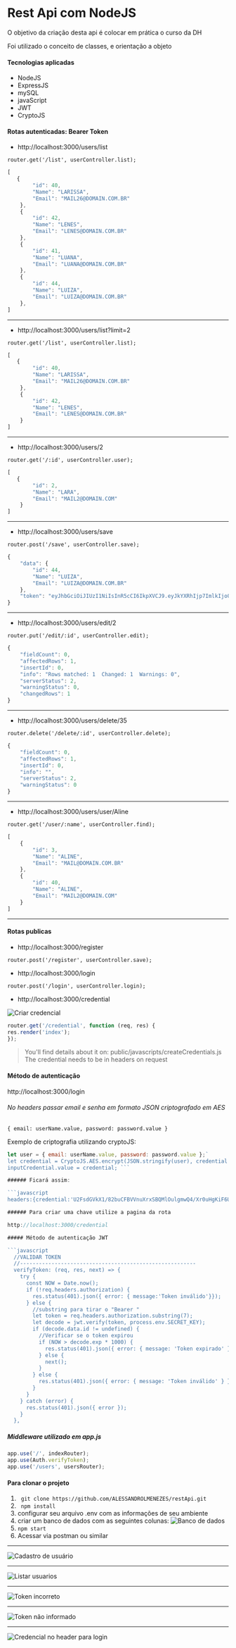 # Rest Api com NodeJS

O objetivo da criação desta api é colocar em prática o curso da DH

Foi utilizado o conceito de classes, e orientação a objeto 

#### Tecnologias aplicadas

- NodeJS
- ExpressJS
- mySQL
- javaScript
- JWT
- CryptoJS


#### Rotas autenticadas: Bearer Token

- http://localhost:3000/users/list

` router.get('/list', userController.list); `

```javascript
[
   {
        "id": 40,
        "Name": "LARISSA",
        "Email": "MAIL26@DOMAIN.COM.BR"
    },
    {
        "id": 42,
        "Name": "LENES",
        "Email": "LENES@DOMAIN.COM.BR"
    },
    {
        "id": 41,
        "Name": "LUANA",
        "Email": "LUANA@DOMAIN.COM.BR"
    },
    {
        "id": 44,
        "Name": "LUIZA",
        "Email": "LUIZA@DOMAIN.COM.BR"
    },
]
```

------------

- http://localhost:3000/users/list?limit=2

` router.get('/list', userController.list); `

```javascript
[
   {
        "id": 40,
        "Name": "LARISSA",
        "Email": "MAIL26@DOMAIN.COM.BR"
    },
    {
        "id": 42,
        "Name": "LENES",
        "Email": "LENES@DOMAIN.COM.BR"
    }
]
```

------------

- http://localhost:3000/users/2

` router.get('/:id', userController.user); `

```javascript
[
   {
        "id": 2,
        "Name": "LARA",
        "Email": "MAIL2@DOMAIN.COM"
    }
]
```

------------

- http://localhost:3000/users/save

` router.post('/save', userController.save); `

```javascript
{
    "data": {
        "id": 44,
        "Name": "LUIZA",
        "Email": "LUIZA@DOMAIN.COM.BR"
    },
    "token": "eyJhbGciOiJIUzI1NiIsInR5cCI6IkpXVCJ9.eyJkYXRhIjp7ImlkIjo0NCwiTmFtZSI6IkxVSVpBIiwiRW1haWwiOiJMVUlaQUBET01BSU4uQ09NLkJSIn0sImlhdCI6MTU5MTIwNzg3OSwiZXhwIjoxNTkxODEyNjc5fQ.iN8GIwzlbu84Ezx9YrdyTAWGYCrttgFLagRAaPBFgL8"
}
```

------------

- http://localhost:3000/users/edit/2

` router.put('/edit/:id', userController.edit); `

```javascript
{
    "fieldCount": 0,
    "affectedRows": 1,
    "insertId": 0,
    "info": "Rows matched: 1  Changed: 1  Warnings: 0",
    "serverStatus": 2,
    "warningStatus": 0,
    "changedRows": 1
}
```

------------

- http://localhost:3000/users/delete/35

` router.delete('/delete/:id', userController.delete); `

```javascript
{
    "fieldCount": 0,
    "affectedRows": 1,
    "insertId": 0,
    "info": "",
    "serverStatus": 2,
    "warningStatus": 0
}

```

------------

- http://localhost:3000/users/user/Aline

` router.get('/user/:name', userController.find); `

```javascript
[
    {
        "id": 3,
        "Name": "ALINE",
        "Email": "MAIL@DOMAIN.COM.BR"
    },
    {
        "id": 40,
        "Name": "ALINE",
        "Email": "MAIL2@DOMAIN.COM"
    }
]
```

------------

#### Rotas publicas

- http://localhost:3000/register

`router.post('/register', userController.save);`

- http://localhost:3000/login

`router.post('/login', userController.login);`

- http://localhost:3000/credential

![Criar credencial](http://alessandrodev.com/imagens/api7.jpg "Criar credencial")

```javascript
router.get('/credential', function (req, res) {
res.render('index');
});
```
> You'll find details about it on: public/javascripts/createCredentials.js
> The credential needs to be in headers on request 

#### Método de autenticação

http://localhost:3000/login

######  No headers passar email e senha em formato JSON criptografado em AES
` { email: userName.value, password: password.value } `

Exemplo de criptografia utilizando cryptoJS:

```javascript
let user = { email: userName.value, password: password.value };`
let credential = CryptoJS.AES.encrypt(JSON.stringify(user), credential').toString();
inputCredential.value = credential; ```

###### Ficará assim:

```javascript
headers:{credential:'U2FsdGVkX1/82buCFBVVnuXrxSBQMlOulgmwQ4/Xr0uHgKiF6Uhp0c9vT7r70XdpX9JaaaEImD1VQJ+eQ7EwWY+Yr7uj6yNGfotZBoGuwbI='}```

###### Para criar uma chave utilize a pagina da rota

http://localhost:3000/credential

##### Método de autenticação JWT

```javascript
  //VALIDAR TOKEN
  //--------------------------------------------------------
  verifyToken: (req, res, next) => {
    try {
      const NOW = Date.now();
      if (!req.headers.authorization) {
        res.status(401).json({ error: { message:'Token inválido'}});
      } else {
        //substring para tirar o "Bearer "
        let token = req.headers.authorization.substring(7); 
        let decode = jwt.verify(token, process.env.SECRET_KEY);
        if (decode.data.id != undefined) {
          //Verificar se o token expirou
          if (NOW > decode.exp * 1000) {
            res.status(401).json({ error: { message: 'Token expirado' } });
          } else {
            next();
          }
        } else {
          res.status(401).json({ error: { message: 'Token inválido' } });
        }
      }
    } catch (error) {
      res.status(401).json({ error });
    }
  },
```

##### Middleware utilizado em app.js

```javascript
app.use('/', indexRouter);
app.use(Auth.verifyToken);
app.use('/users', usersRouter);
```
#### Para clonar o projeto

1.  ` git clone https://github.com/ALESSANDROLMENEZES/restApi.git`
2. ` npm install`
3. configurar seu arquivo .env com as informações de seu ambiente
4. criar um banco de dados com as seguintes colunas:
![Banco de dados](http://alessandrodev.com/imagens/api5.jpg "Banco de dados")
5. `npm start`
6. Acessar via postman ou similar

------------


![Cadastro de usuário](http://alessandrodev.com/imagens/api1.jpg "Cadastro de usuário")

------------

![Listar usuarios](http://alessandrodev.com/imagens/api2.jpg "Listar usuários")

------------

![Token incorreto](http://alessandrodev.com/imagens/api3.jpg "Token incorreto")

------------

![Token não informado](http://alessandrodev.com/imagens/api4.jpg "Token não informado")

------------

![Credencial no header para login](http://alessandrodev.com/imagens/api6.jpg "Login passando a credencial")

